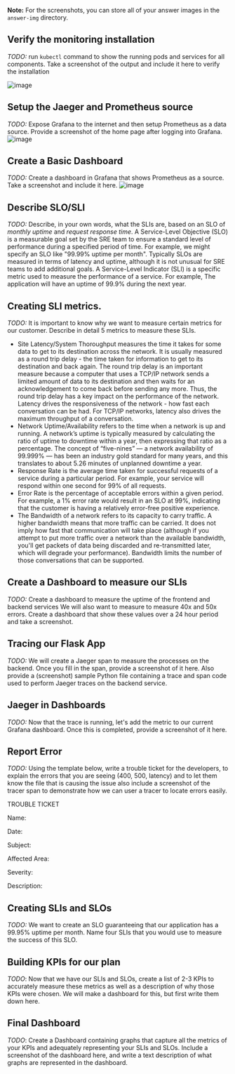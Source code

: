 **Note:** For the screenshots, you can store all of your answer images in the `answer-img` directory.

## Verify the monitoring installation

*TODO:* run `kubectl` command to show the running pods and services for all components. Take a screenshot of the output and include it here to verify the installation

![image](https://github.com/hungdq1379/CloudNative_Project3/assets/113217676/63aecbb6-1ea8-4f54-b94b-ddd696f3d704)

## Setup the Jaeger and Prometheus source
*TODO:* Expose Grafana to the internet and then setup Prometheus as a data source. Provide a screenshot of the home page after logging into Grafana.
![image](https://github.com/hungdq1379/CloudNative_Project3/assets/113217676/09910478-d5b4-4b9c-9adb-ae54637b5938)

## Create a Basic Dashboard
*TODO:* Create a dashboard in Grafana that shows Prometheus as a source. Take a screenshot and include it here.
![image](https://github.com/hungdq1379/CloudNative_Project3/assets/113217676/a1b23335-5622-4d95-bd5d-a4cf04154f7a)

## Describe SLO/SLI
*TODO:* Describe, in your own words, what the SLIs are, based on an SLO of *monthly uptime* and *request response time*.
A Service-Level Objective (SLO) is a measurable goal set by the SRE team to ensure a standard level of performance during a specified period of time.
For example, we might specify an SLO like "99.99% uptime per month". Typically SLOs are measured in terms of latency and uptime, although it is not unusual for SRE teams to add additional goals.
A Service-Level Indicator (SLI) is a specific metric used to measure the performance of a service.
For example, The application will have an uptime of 99.9% during the next year.
## Creating SLI metrics.
*TODO:* It is important to know why we want to measure certain metrics for our customer. Describe in detail 5 metrics to measure these SLIs. 
- Site Latency/System Thoroughput measures the time it takes for some data to get to its destination across the network. It is usually measured as a round trip delay - the time taken for information to get to its destination and back again. The round trip delay is an important measure because a computer that uses a TCP/IP network sends a limited amount of data to its destination and then waits for an acknowledgement to come back before sending any more. Thus, the round trip delay has a key impact on the performance of the network. Latency drives the responsiveness of the network - how fast each conversation can be had. For TCP/IP networks, latency also drives the maximum throughput of a conversation.
- Network Uptime/Availability refers to the time when a network is up and running. A network’s uptime is typically measured by calculating the ratio of uptime to downtime within a year, then expressing that ratio as a percentage. The concept of “five-nines” — a network availability of 99.999% — has been an industry gold standard for many years, and this translates to about 5.26 minutes of unplanned downtime a year.
- Response Rate is the average time taken for successful requests of a service during a particular period. For example, your service will respond within one second for 99% of all requests.
- Error Rate is the percentage of acceptable errors within a given period. For example, a 1% error rate would result in an SLO at 99%, indicating that the customer is having a relatively error-free positive experience.
- The Bandwidth of a network refers to its capacity to carry traffic. A higher bandwidth means that more traffic can be carried. It does not imply how fast that communication will take place (although if you attempt to put more traffic over a network than the available bandwidth, you'll get packets of data being discarded and re-transmitted later, which will degrade your performance). Bandwidth limits the number of those conversations that can be supported.

## Create a Dashboard to measure our SLIs
*TODO:* Create a dashboard to measure the uptime of the frontend and backend services We will also want to measure to measure 40x and 50x errors. Create a dashboard that show these values over a 24 hour period and take a screenshot.

## Tracing our Flask App
*TODO:*  We will create a Jaeger span to measure the processes on the backend. Once you fill in the span, provide a screenshot of it here. Also provide a (screenshot) sample Python file containing a trace and span code used to perform Jaeger traces on the backend service.

## Jaeger in Dashboards
*TODO:* Now that the trace is running, let's add the metric to our current Grafana dashboard. Once this is completed, provide a screenshot of it here.

## Report Error
*TODO:* Using the template below, write a trouble ticket for the developers, to explain the errors that you are seeing (400, 500, latency) and to let them know the file that is causing the issue also include a screenshot of the tracer span to demonstrate how we can user a tracer to locate errors easily.

TROUBLE TICKET

Name:

Date:

Subject:

Affected Area:

Severity:

Description:


## Creating SLIs and SLOs
*TODO:* We want to create an SLO guaranteeing that our application has a 99.95% uptime per month. Name four SLIs that you would use to measure the success of this SLO.

## Building KPIs for our plan
*TODO*: Now that we have our SLIs and SLOs, create a list of 2-3 KPIs to accurately measure these metrics as well as a description of why those KPIs were chosen. We will make a dashboard for this, but first write them down here.

## Final Dashboard
*TODO*: Create a Dashboard containing graphs that capture all the metrics of your KPIs and adequately representing your SLIs and SLOs. Include a screenshot of the dashboard here, and write a text description of what graphs are represented in the dashboard.  
